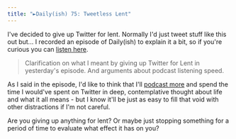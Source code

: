 ```yaml
---
title: "►Daily(ish) 75: Tweetless Lent"
---
```

<p>I've decided to give up Twitter for lent. Normally I'd just tweet stuff like this out but... I recorded an episode of Daily(ish) to explain it a bit, so if you're curious you can <a href="http://goodstuff.fm/dailyish/75">listen here</a>.</p>
<blockquote><p>
  Clarification on what I meant by giving up Twitter for Lent in yesterday&#39;s episode. And arguments about podcast listening speed.
</p></blockquote>
<p>As I said in the episode, I'd like to think that I'll <a href="http://goodstuff.fm/dailyish">podcast more</a> and spend the time I would've spent on Twitter in deep, contemplative thought about life and what it all means - but I know it'll be just as easy to fill that void with other distractions if I'm not careful.</p>
<p>Are you giving up anything for lent? Or maybe just stopping something for a period of time to evaluate what effect it has on you?</p>
